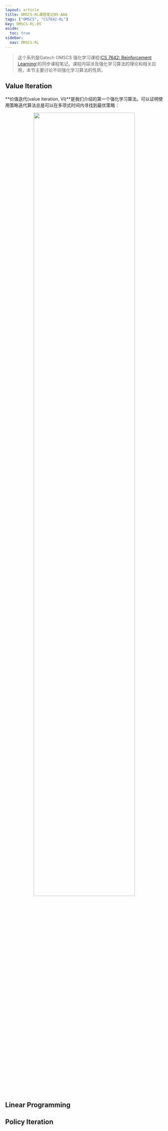 ```yaml
---
layout: article
title: OMSCS-RL课程笔记05-AAA
tags: ["OMSCS", "CS7642-RL"]
key: OMSCS-RL-05
aside:
  toc: true
sidebar:
  nav: OMSCS-RL
---
```


> 这个系列是Gatech OMSCS 强化学习课程([CS 7642: Reinforcement Learning](https://omscs.gatech.edu/cs-7642-reinforcement-learning))的同步课程笔记。课程内容涉及强化学习算法的理论和相关应用，本节主要讨论不同强化学习算法的性质。
<!--more-->

## Value Iteration

**价值迭代(value iteration, VI)**是我们介绍的第一个强化学习算法。可以证明使用策略迭代算法总是可以在多项式时间内寻找到最优策略：

<div align=center>
<img src="https://i.imgur.com/7fTdf8k.png" width="80%">
</div>

## Linear Programming

## Policy Iteration